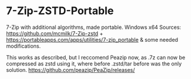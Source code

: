 # 7-Zip-ZSTD-Portable
7-Zip with additional algorithms, made portable. Windows x64 Sources: https://github.com/mcmilk/7-Zip-zstd + https://portableapps.com/apps/utilities/7-zip_portable &amp; some needed modifications.


This works as described, but I reccomend Peazip now, as .7z can now be compressed as zstd using it, where before .zstd/tar before was the only solution. https://github.com/peazip/PeaZip/releases/

